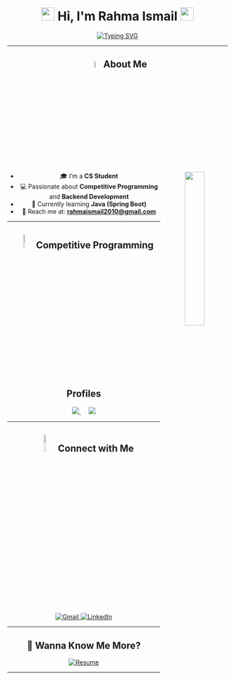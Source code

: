 <div align="center">

# <img src="https://raw.githubusercontent.com/MartinHeinz/MartinHeinz/master/wave.gif" width="30px">  Hi, I'm Rahma Ismail <img src="https://raw.githubusercontent.com/MartinHeinz/MartinHeinz/master/wave.gif" width="30px">  

<p align="center">
  <a href="https://git.io/typing-svg">
    <img src="https://readme-typing-svg.demolab.com?font=Fira+Code&pause=1000&color=D2A306&center=true&vCenter=true&width=600&lines=CS+Student;Java+Backend+Developer;Competitive+Programmer;Always+learning+new+things" alt="Typing SVG" />
  </a>
</p>

---

## <img src="https://i.pinimg.com/originals/3f/7e/4e/3f7e4eff7c96e9fe4b8b4b1ff3f7bdb5.gif" width="6%"> About Me

<img align="right" src="https://github.com/7oSkaaa/7oSkaaa/blob/main/Images/Right_Side.gif?raw=true" width="30%">

- 🎓 I’m a **CS Student**  
- 💻 Passionate about **Competitive Programming** and **Backend Development**  
- 🌱 Currently learning **Java (Spring Boot)**  
- 📧 Reach me at: **rahmaismail2010@gmail.com**

---

## <img src="https://media4.giphy.com/media/dMLmQfCO7lCA2gX3tw/giphy.gif" width="9%"> Competitive Programming Profiles

<div align="center">
  <a href="https://codeforces.com/profile/Rahma_ismail">
    <img src="https://img.shields.io/badge/Codeforces-1F8ACB?style=for-the-badge&logo=codeforces&logoColor=white" />
  </a>
  &emsp;
  <a href="https://leetcode.com/u/RahmaIsmail/">
    <img src="https://img.shields.io/badge/LeetCode-FFA116?style=for-the-badge&logo=leetcode&logoColor=white" />
  </a>
</div>

---

## <img src="https://github.com/7oSkaaa/7oSkaaa/blob/main/Images/Connect-with-me.gif?raw=true" width="10%"> Connect with Me
<p align="center">
	<a href="mailto:rahmaismail2010@gmail.com">
		<img src="https://img.shields.io/badge/gmail-%23EA4335.svg?style=plastic&logo=gmail&logoColor=white" alt="Gmail"/>
	</a>
	<a href="https://www.linkedin.com/in/rahma-ismail-629250254">
		<img src="https://img.shields.io/badge/linkedin-%230A66C2.svg?style=plastic&logo=linkedin&logoColor=white" alt="LinkedIn"/>
	</a>
<!-- 	<a href="https://leetcode.com/u/RahmaIsmail/">
		<img src="https://img.shields.io/badge/leetcode-%23FFA116.svg?style=plastic&logo=leetcode&logoColor=white" alt="LeetCode"/>
	</a> -->
<!-- 	<a href="https://codeforces.com/profile/Try_again.">
		<img src="https://img.shields.io/badge/codeforces-%231F8ACB.svg?style=plastic&logo=codeforces&logoColor=white" alt="Codeforces"/>
	</a> -->
</p>




---

## 🚀 Wanna Know Me More?

<p align="center">
  <a href="https://drive.google.com/file/d/1y6qhI8AJGc8rHtDhKMtW8PEcZfDfB2MX/view?usp=sharing" target="_blank">
    <img src="https://img.shields.io/badge/Resume-GoogleDrive-blue?style=for-the-badge&logo=google-drive&logoColor=white" alt="Resume"/>
  </a>
</p>

---











